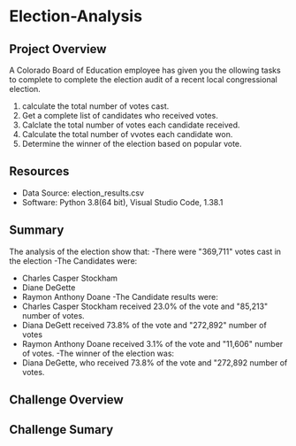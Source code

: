 # Election-Analysis

## Project Overview
A Colorado Board of Education employee has given you the ollowing tasks to complete to complete the election audit of a recent local  congressional election.

1. calculate the total number of votes cast.
2. Get a complete list of candidates who received votes.
3. Calclate the total number of votes each candidate received.
4. Calculate the total number of vvotes each candidate won.
5. Determine the winner of the election based on popular vote.

## Resources
- Data Source: election_results.csv
- Software: Python 3.8(64 bit), Visual Studio Code, 1.38.1

## Summary
The analysis of the election show that:
-There were "369,711" votes cast in the election
-The Candidates were:
  - Charles Casper Stockham
  - Diane DeGette
  - Raymon Anthony Doane
-The Candidate results were:
  - Charles Casper Stockham received 23.0% of the vote and "85,213" number of votes.
  - Diana DeGett received 73.8% of the vote and "272,892" number of votes
  - Raymon Anthony Doane received 3.1% of the vote and "11,606" number of votes.
-The winner of the election was:
  - Diana DeGette, who received 73.8% of the vote and "272,892 number of votes.
  
## Challenge Overview
## Challenge Sumary
  
  
